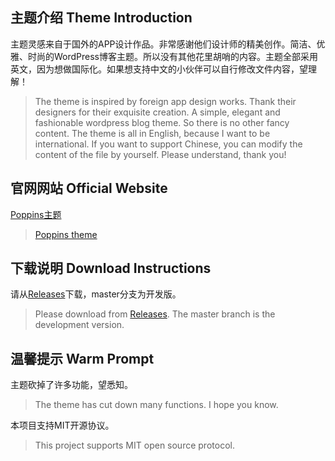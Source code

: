 ## 主题介绍 Theme Introduction

主题灵感来自于国外的APP设计作品。非常感谢他们设计师的精美创作。简洁、优雅、时尚的WordPress博客主题。所以没有其他花里胡哨的内容。主题全部采用英文，因为想做国际化。如果想支持中文的小伙伴可以自行修改文件内容，望理解！

> The theme is inspired by foreign app design works. Thank their designers for their exquisite creation. A simple, elegant and fashionable wordpress blog theme. So there is no other fancy content. The theme is all in English, because I want to be international. If you want to support Chinese, you can modify the content of the file by yourself. Please understand, thank you!

## 官网网站 Official Website

[Poppins主题](https://www.poppins.cn)

> [Poppins theme](https://www.poppins.cn)

## 下载说明 Download Instructions

请从[Releases](../../releases)下载，master分支为开发版。

> Please download from [Releases](../../releases). The master branch is the development version. 

## 温馨提示 Warm Prompt

主题砍掉了许多功能，望悉知。

> The theme has cut down many functions. I hope you know.

本项目支持MIT开源协议。

> This project supports MIT open source protocol.